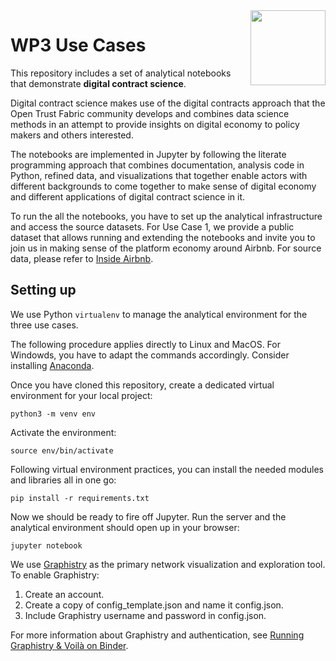 <img src="https://secureservercdn.net/160.153.137.210/86v.eb1.myftpupload.com/wp-content/uploads/2020/09/Logos-3.png?time=1625746717" align="right" width="120"/>

# WP3 Use Cases

This repository includes a set of analytical notebooks that demonstrate **digital contract science**.

Digital contract science makes use of the digital contracts approach that the Open Trust Fabric community develops and combines data science methods in an attempt to provide insights on digital economy to policy makers and others interested.

The notebooks are implemented in Jupyter by following the literate programming approach that combines documentation, analysis code in Python, refined data, and visualizations that together enable actors with different backgrounds to come together to make sense of digital economy and different applications of digital contract science in it.

To run the all the notebooks, you have to set up the analytical infrastructure and access the source datasets. For Use Case 1, we provide a public dataset that allows running and extending the notebooks and invite you to join us in making sense of the platform economy around Airbnb. For source data, please refer to [Inside Airbnb](http://insideairbnb.com/get-the-data.html).

## Setting up

We use Python <code>virtualenv</code> to manage the analytical environment for the three use cases.

The following procedure applies directly to Linux and MacOS. For Windowds, you have to adapt the commands accordingly. Consider installing [Anaconda](https://www.anaconda.com/).

Once you have cloned this repository, create a dedicated virtual environment for your local project:

	python3 -m venv env

Activate the environment:

	source env/bin/activate

Following virtual environment practices, you can install the needed modules and libraries all in one go:

	pip install -r requirements.txt
		
Now we should be ready to fire off Jupyter. Run the server and the analytical environment should open up in your browser:

	jupyter notebook

We use [Graphistry](https://www.graphistry.com/) as the primary network visualization and exploration tool. To enable Graphistry:

1. Create an account.
2. Create a copy of config_template.json and name it config.json. 
3. Include Graphistry username and password in config.json. 

For more information about Graphistry and authentication, see  [Running Graphistry & Voilà on Binder](https://github.com/graphistry/pygraphistry/issues/240).

